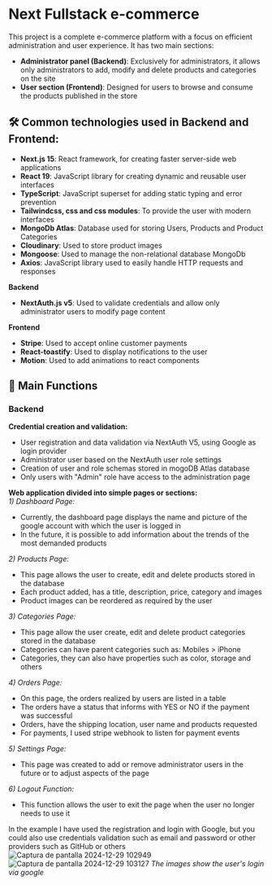 # Next Fullstack e-commerce

This project is a complete e-commerce platform with a focus on efficient administration and user experience. It has two main sections:
- **Administrator panel (Backend)**: Exclusively for administrators, it allows only administrators to add, modify and delete products and categories on the site
- **User section (Frontend)**: Designed for users to browse and consume the products published in the store

## 🛠️ Common technologies used in Backend and Frontend:
- **Next.js 15**: React framework, for creating faster server-side web applications
- **React 19**: JavaScript library for creating dynamic and reusable user interfaces
- **TypeScript**: JavaScript superset for adding static typing and error prevention
- **Tailwindcss, css and css modules**: To provide the user with modern interfaces
- **MongoDb Atlas**: Database used for storing Users, Products and Product Categories
- **Cloudinary**: Used to store product images
- **Mongoose**: Used to manage the non-relational database MongoDb
- **Axios**: JavaScript library used to easily handle HTTP requests and responses

**Backend**
- **NextAuth.js v5**: Used to validate credentials and allow only administrator users to modify page content

**Frontend**
- **Stripe**: Used to accept online customer payments
- **React-toastify**: Used to display notifications to the user
- **Motion**: Used to add animations to react components

## 🚀 Main Functions
### Backend

**Credential creation and validation:**
- User registration and data validation via NextAuth V5, using Google as login provider
- Administrator user based on the NextAuth user role settings
- Creation of user and role schemas stored in mogoDB Atlas database
- Only users with "Admin" role have access to the administration page

**Web application divided into simple pages or sections:** <br/>
*1) Dashboard Page:*
- Currently, the dashboard page displays the name and picture of the google account with which the user is logged in
- In the future, it is possible to add information about the trends of the most demanded products

*2) Products Page:*
- This page allows the user to create, edit and delete products stored in the database
- Each product added, has a title, description, price, category and images
- Product images can be reordered as required by the user

*3) Categories Page:*
- This page allow the user create, edit and delete product categories stored in the database
- Categories can have parent categories such as: Mobiles > iPhone
- Categories, they can also have properties such as color, storage and others

*4) Orders Page:*
- On this page, the orders realized by users are listed in a table
- The orders have a status that informs with YES or NO if the payment was successful
- Orders, have the shipping location, user name and products requested
- For payments, I used stripe webhook to listen for payment events

*5) Settings Page:*
- This page was created to add or remove administrator users in the future or to adjust aspects of the page

*6) Logout Function:*
- This function allows the user to exit the page when the user no longer needs to use it

In the example I have used the registration and login with Google, but you could also use credentials validation such as email and password or other providers such as GitHub or others
![Captura de pantalla 2024-12-29 102949](https://github.com/user-attachments/assets/54080ce7-de5f-4183-953c-015714dea98c)
![Captura de pantalla 2024-12-29 103127](https://github.com/user-attachments/assets/c7549622-619f-4711-8faf-4e5219fa2903)
*The images show the user's login via google*
